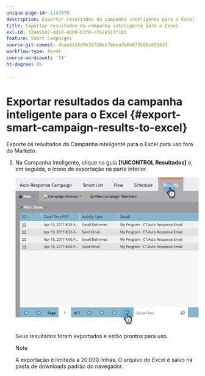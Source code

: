 ```yaml
---
unique-page-id: 1147070
description: Exportar resultados da campanha inteligente para o Excel - Documentação do Marketo - Documentação do produto
title: Exportar resultados da campanha inteligente para o Excel
exl-id: 32aa55d7-dd10-40b9-b3f8-c767e513f103
feature: Smart Campaigns
source-git-commit: 4bae0126d6b36720e170bea7b6b973508c855633
workflow-type: tm+mt
source-wordcount: '74'
ht-degree: 0%

---
```


# Exportar resultados da campanha inteligente para o Excel {#export-smart-campaign-results-to-excel}

Exporte os resultados da Campanha inteligente para o Excel para uso fora do Marketo.

1. Na Campanha inteligente, clique na guia **[!UICONTROL Resultados]** e, em seguida, o ícone de exportação na parte inferior.

   ![](assets/exportexcel-hands.png)

   Seus resultados foram exportados e estão prontos para uso.

   >[!NOTE]
   >
   >A exportação é limitada a 20.000 linhas. O arquivo do Excel é salvo na pasta de downloads padrão do navegador.
